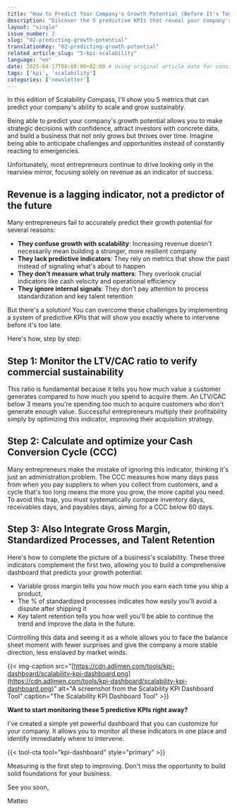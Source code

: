```yaml
---
title: "How to Predict Your Company's Growth Potential (Before It's Too Late)"
description: "Discover the 5 predictive KPIs that reveal your company's true ability to scale sustainably, moving beyond simple revenue."
layout: "single"
issue_number: 2
slug: "02-predicting-growth-potential"
translationKey: "02-predicting-growth-potential"
related_article_slug: "5-kpi-scalability"
language: "en"
date: 2025-04-17T00:00:00+02:00 # Using original article date for consistency
tags: ['kpi', 'scalability']
categories: ['newsletter']
---
```


In this edition of Scalability Compass, I'll show you 5 metrics that can predict your company's ability to scale and grow sustainably.

Being able to predict your company's growth potential allows you to make strategic decisions with confidence, attract investors with concrete data, and build a business that not only grows but thrives over time. Imagine being able to anticipate challenges and opportunities instead of constantly reacting to emergencies.

Unfortunately, most entrepreneurs continue to drive looking only in the rearview mirror, focusing solely on revenue as an indicator of success.

## **Revenue is a lagging indicator, not a predictor of the future**

Many entrepreneurs fail to accurately predict their growth potential for several reasons:

* **They confuse growth with scalability**: Increasing revenue doesn't necessarily mean building a stronger, more resilient company  
* **They lack predictive indicators**: They rely on metrics that show the past instead of signaling what's about to happen  
* **They don't measure what truly matters**: They overlook crucial indicators like cash velocity and operational efficiency  
* **They ignore internal signals**: They don't pay attention to process standardization and key talent retention

But there's a solution\! You can overcome these challenges by implementing a system of predictive KPIs that will show you exactly where to intervene before it's too late.

Here's how, step by step:

## **Step 1: Monitor the LTV/CAC ratio to verify commercial sustainability**

This ratio is fundamental because it tells you how much value a customer generates compared to how much you spend to acquire them. An LTV/CAC below 3 means you're spending too much to acquire customers who don't generate enough value. Successful entrepreneurs multiply their profitability simply by optimizing this indicator, improving their acquisition strategy.

## **Step 2: Calculate and optimize your Cash Conversion Cycle (CCC)**

Many entrepreneurs make the mistake of ignoring this indicator, thinking it's just an administration problem. The CCC measures how many days pass from when you pay suppliers to when you collect from customers, and a cycle that's too long means the more you grow, the more capital you need. To avoid this trap, you must systematically compare inventory days, receivables days, and payables days, aiming for a CCC below 60 days.

## **Step 3: Also Integrate Gross Margin, Standardized Processes, and Talent Retention**

Here's how to complete the picture of a business's scalability. These three indicators complement the first two, allowing you to build a comprehensive dashboard that predicts your growth potential:

* Variable gross margin tells you how much you earn each time you ship a product,  
* The % of standardized processes indicates how easily you'll avoid a dispute after shipping it  
* Key talent retention tells you how well you'll be able to continue the trend and improve the data in the future.

Controlling this data and seeing it as a whole allows you to face the balance sheet moment with fewer surprises and give the company a more stable direction, less enslaved by market winds.

{{\< img-caption src="[https://cdn.adlimen.com/tools/kpi-dashboard/scalability-kpi-dashboard.png](https://cdn.adlimen.com/tools/kpi-dashboard/scalability-kpi-dashboard.png)" alt="A screenshot from the Scalability KPI Dashboard Tool" caption="The Scalability KPI Dashboard Tool" \>}}

**Want to start monitoring these 5 predictive KPIs right away?**

I've created a simple yet powerful dashboard that you can customize for your company. It allows you to monitor all these indicators in one place and identify immediately where to intervene.

{{< tool-cta tool="kpi-dashboard" style="primary" >}}

Measuring is the first step to improving. Don't miss the opportunity to build solid foundations for your business.

See you soon,

Matteo
